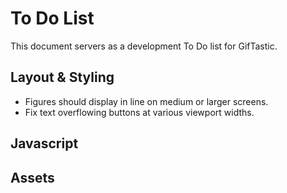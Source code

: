 # To Do List

This document servers as a development To Do list for GifTastic.

## Layout & Styling
* Figures should display in line on medium or larger screens.
* Fix text overflowing buttons at various viewport widths.

## Javascript

## Assets